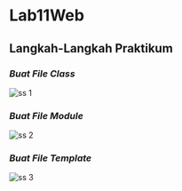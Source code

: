 # Lab11Web

## Langkah-Langkah Praktikum

### *Buat File Class*
![ss 1](https://github.com/ZahraNurhaliza/Lab11Web/assets/115614417/51140ac4-2c45-4642-a064-a5f3a0f88235)


### *Buat File Module*
![ss 2](https://github.com/ZahraNurhaliza/Lab11Web/assets/115614417/c706252f-6060-43a0-ae48-27661c647535)


### *Buat File Template*
![ss 3](https://github.com/ZahraNurhaliza/Lab11Web/assets/115614417/02b73682-14e6-4956-9619-cd8fa623ff4e)